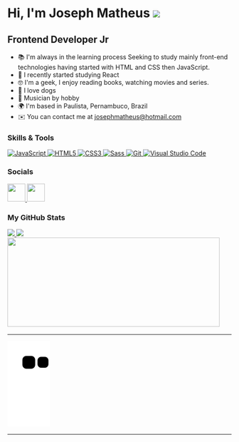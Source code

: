 # Hi, I'm Joseph Matheus <img src="https://user-images.githubusercontent.com/18350557/176309783-0785949b-9127-417c-8b55-ab5a4333674e.gif" width="35px">

## Frontend Developer Jr

- 📚  I'm always in the learning process Seeking to study mainly front-end technologies having started with HTML and CSS then JavaScript. 
- 🚀  I recently started studying React
- 🤓  I'm a geek, I enjoy reading books, watching movies and series. 
- 🐶  I love dogs
- 🎸  Musician by hobby 
- 🌍  I'm based in Paulista, Pernambuco, Brazil
- ✉️  You can contact me at [josephmatheus@hotmail.com](mailto:josephmatheus@hotmail.com)

### Skills & Tools

<p align="left">
  <a href="https://developer.mozilla.org/en-US/docs/Web/JavaScript" target="_blank" rel="noreferrer">
    <img src="https://raw.githubusercontent.com/danielcranney/readme-generator/main/public/icons/skills/javascript-colored.svg" width="40" height="40" alt="JavaScript" />
  </a>
  <a href="https://developer.mozilla.org/en-US/docs/Glossary/HTML5" target="_blank" rel="noreferrer">
    <img src="https://raw.githubusercontent.com/danielcranney/readme-generator/main/public/icons/skills/html5-colored.svg" width="40" height="40" alt="HTML5" />
  </a>
  <a href="https://www.w3.org/TR/CSS/#css" target="_blank" rel="noreferrer">
    <img src="https://raw.githubusercontent.com/danielcranney/readme-generator/main/public/icons/skills/css3-colored.svg" width="40" height="40" alt="CSS3" />
  </a>
  <a href="https://sass-lang.com/" target="_blank" rel="noreferrer">
    <img src="https://raw.githubusercontent.com/danielcranney/readme-generator/main/public/icons/skills/sass-colored.svg" width="40" height="40" alt="Sass" />
  </a>
  <a href="https://git-scm.com/doc" target="_blank" rel="noreferrer">
    <img src="https://raw.githubusercontent.com/danielcranney/readme-generator/main/public/icons/skills/git-colored.svg" width="40" height="40" alt="Git" />
  </a>
  <a href="https://code.visualstudio.com" target="_blank" rel="noreferrer">
    <img src="https://cdn.jsdelivr.net/gh/devicons/devicon/icons/vscode/vscode-original.svg" width="40" height="40" alt="Visual Studio Code" />
  </a>
</p>

### Socials

<p align="left">
  <a href="https://www.github.com/josephmatheus" target="_blank" rel="noreferrer">
    <img src="https://raw.githubusercontent.com/danielcranney/readme-generator/main/public/icons/socials/github-dark.svg" width="40" height="40" />
  </a>
  <a href="https://www.linkedin.com/in/josephmatheus" target="_blank" rel="noreferrer">
    <img src="https://raw.githubusercontent.com/danielcranney/readme-generator/main/public/icons/socials/linkedin.svg" width="40" height="40" />
  </a>
</p>

### My GitHub Stats

<div>
  <a href="https://github.com/josephmatheus">
    <img height="200" src="https://github-readme-stats-josephmatheus.vercel.app/api?username=josephmatheus&show_icons=true&count_private=true&theme=nightowl&exclude=github-readme-stats"/>
  </a>
  <a href="https://github.com/josephmatheus">
    <img height="200" src="https://github-readme-stats-josephmatheus.vercel.app/api/top-langs/?username=josephmatheus&theme=nightowl&layout=compact"/>
  </a>
  <a href="https://github.com/josephmatheus">
    <img height="200" width="477" src="https://streak-stats.demolab.com?user=josephmatheus&theme=nightowl"/>
  </a>
<!--   <a href="https://github.com/josephmatheus">
    <img width="660" src="https://github-readme-activity-graph.cyclic.app/graph?username=josephmatheus&theme=nightowl&custom_title=GitHub%20Commits%20Graph" alt="GitHub Commits Graph" />
  </a> -->
</div>

---
  
![Snake animation](https://github.com/josephmatheus/josephmatheus/blob/output/github-contribution-grid-snake.svg)
  
---
  
<!-- ![Alt text](https://spotify-recently-played-readme.vercel.app/api?user=227qho7unwg7m63rn7cdiezwq) -->
  
